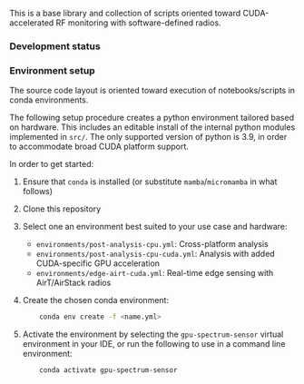 This is a base library and collection of scripts oriented toward CUDA-accelerated RF monitoring with software-defined radios.

### Development status


### Environment setup
The source code layout is oriented toward execution of notebooks/scripts in conda environments.

The following setup procedure creates a python environment tailored based on hardware. This includes an editable install of the internal python modules implemented in `src/`. The only supported version of python is 3.9, in order to accommodate broad CUDA platform support. 

In order to get started:
1. Ensure that `conda` is installed (or substitute `mamba`/`micromamba` in what follows)
2. Clone this repository
3. Select one an environment best suited to your use case and hardware:
    - `environments/post-analysis-cpu.yml`: Cross-platform analysis
    - `environments/post-analysis-cpu-cuda.yml`: Analysis with added CUDA-specific GPU acceleration
    - `environments/edge-airt-cuda.yml`: Real-time edge sensing with AirT/AirStack radios
4. Create the chosen conda environment:
    ```sh
        conda env create -f <name.yml>
    ```
4. Activate the environment by selecting the `gpu-spectrum-sensor` virtual environment in your IDE, or run the following to use in a command line environment:

    ```sh
        conda activate gpu-spectrum-sensor
    ```

